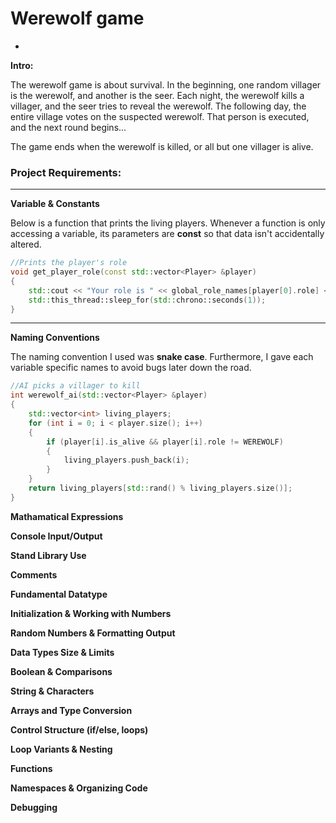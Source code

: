# Werewolf game

-

**Intro:**

The werewolf game is about survival. In the beginning, one random villager is the werewolf, and another is the seer.
Each night, the werewolf kills a villager, and the seer tries to reveal the werewolf. The following day, the entire
village votes on the suspected werewolf. That person is executed, and the next round begins...

The game ends when the werewolf is killed, or all but one villager is alive.


### Project Requirements:

---

**Variable & Constants**

Below is a function that prints the living players. Whenever a function is only accessing a variable, its parameters are **const** so that data isn't accidentally altered.

```cpp
//Prints the player's role
void get_player_role(const std::vector<Player> &player)
{
    std::cout << "Your role is " << global_role_names[player[0].role] << std::endl;
    std::this_thread::sleep_for(std::chrono::seconds(1));   
}
```

---

**Naming Conventions**

The naming convention I used was **snake case**. Furthermore, I gave each variable specific names to avoid bugs later down the road.

```cpp
//AI picks a villager to kill
int werewolf_ai(std::vector<Player> &player)
{
    std::vector<int> living_players;
    for (int i = 0; i < player.size(); i++)
    {
        if (player[i].is_alive && player[i].role != WEREWOLF)
        {
            living_players.push_back(i);
        }
    }
    return living_players[std::rand() % living_players.size()];
}
```

**Mathamatical Expressions**

**Console Input/Output**

**Stand Library Use**

**Comments**

**Fundamental Datatype**

**Initialization & Working with Numbers**

**Random Numbers & Formatting Output**

**Data Types Size & Limits**

**Boolean & Comparisons**

**String & Characters**

**Arrays and Type Conversion**

**Control Structure (if/else, loops)**

**Loop Variants & Nesting**

**Functions**

**Namespaces & Organizing Code**

**Debugging**


